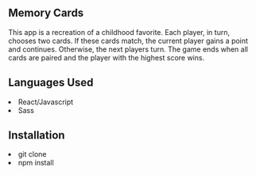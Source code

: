 ## Memory Cards
This app is a recreation of a childhood favorite. Each player, in turn, chooses two cards. If these cards match, the current player gains a point and continues. Otherwise, the next players turn. The game ends when all cards are paired and the player with the highest score wins.


## Languages Used 
<li> React/Javascript</li>
<li> Sass</li>


## Installation
<li> git clone</li>
<li> npm install </li>
